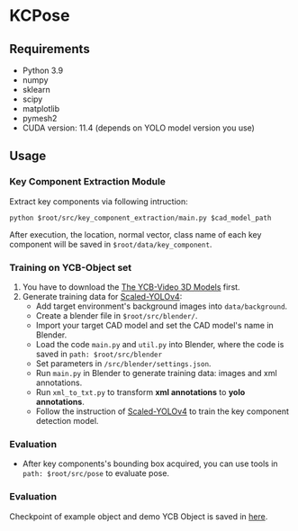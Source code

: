 # KCPose


## Requirements
- Python 3.9
- numpy
- sklearn
- scipy
- matplotlib
- pymesh2
- CUDA version: 11.4 (depends on YOLO model version you use)


## Usage
### Key Component Extraction Module
Extract key components via following intruction:


    python $root/src/key_component_extraction/main.py $cad_model_path


After execution, the location, normal vector, class name of each key component will be saved in `$root/data/key_component`.


### Training on YCB-Object set
1. You have to download the [The YCB-Video 3D Models](https://rse-lab.cs.washington.edu/projects/posecnn/) first.
2. Generate training data for [Scaled-YOLOv4](https://github.com/AlexeyAB/darknet):
    - Add target environment's background images into `data/background`.
    - Create a blender file in `$root/src/blender/`.
    - Import your target CAD model and set the CAD model's name in Blender.
    - Load the code `main.py` and `util.py` into Blender, where the code is saved in  `path: $root/src/blender`
    - Set parameters in `/src/blender/settings.json`.
    - Run `main.py` in Blender to generate training data: images and xml annotations.
    - Run `xml_to_txt.py` to transform <b>xml annotations</b> to <b>yolo annotations</b>.
    - Follow the instruction of [Scaled-YOLOv4](https://github.com/AlexeyAB/darknet) to train the key component detection model.


### Evaluation
- After key components's bounding box acquired, you can use tools in `path: $root/src/pose` to evaluate pose.


### Evaluation
Checkpoint of example object and demo YCB Object is saved in [here](https://drive.google.com/drive/folders/1TrWUa66O2xOMGDqyqs5PQOSup-U6rJjV).
